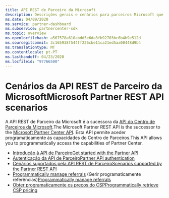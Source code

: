 ```yaml
---
title: API REST de Parceiro da Microsoft
description: Descrições gerais e cenários para parceiros Microsoft que desenvolvem aplicações com a API REST.
ms.date: 04/09/2020
ms.service: partner-dashboard
ms.subservice: partnercenter-sdk
ms.topic: overview
ms.openlocfilehash: a567578a610abdd5e6da3fb92703bc6b4b9e512d
ms.sourcegitcommit: 3c165938f544ff226cbe11ca21ed5aa00448d9b4
ms.translationtype: MT
ms.contentlocale: pt-PT
ms.lasthandoff: 04/23/2020
ms.locfileid: "97766500"
---
```

# <a name="microsoft-partner-rest-api-scenarios"></a><span data-ttu-id="949bd-103">Cenários da API REST de Parceiro da Microsoft</span><span class="sxs-lookup"><span data-stu-id="949bd-103">Microsoft Partner REST API scenarios</span></span>

<span data-ttu-id="949bd-104">A API REST de Parceiro da Microsoft é a sucessora da [API do Centro de Parceiros da Microsoft](https://docs.microsoft.com/partner-center/develop/).</span><span class="sxs-lookup"><span data-stu-id="949bd-104">The Microsoft Partner REST API is the successor to the [Microsoft Partner Center API](https://docs.microsoft.com/partner-center/develop/).</span></span> <span data-ttu-id="949bd-105">Esta API permite aceder programaticamente às capacidades do Centro de Parceiros.</span><span class="sxs-lookup"><span data-stu-id="949bd-105">This API allows you to programmatically access the capabilities of Partner Center.</span></span>

* [<span data-ttu-id="949bd-106">Introdução à API de Parceiro</span><span class="sxs-lookup"><span data-stu-id="949bd-106">Get started with the Partner API</span></span>](get-started.md)
* [<span data-ttu-id="949bd-107">Autenticação da API de Parceiro</span><span class="sxs-lookup"><span data-stu-id="949bd-107">Partner API authentication</span></span>](api-authentication.md)
* [<span data-ttu-id="949bd-108">Cenários suportados pela API REST de Parceiro</span><span class="sxs-lookup"><span data-stu-id="949bd-108">Scenarios supported by the Partner REST API</span></span>](scenarios.md)
* <span data-ttu-id="949bd-109">[Programmatically manage referrals](referrals.md) (Gerir programaticamente referências)</span><span class="sxs-lookup"><span data-stu-id="949bd-109">[Programmatically manage referrals](referrals.md)</span></span>
* [<span data-ttu-id="949bd-110">Obter programaticamente os preços do CSP</span><span class="sxs-lookup"><span data-stu-id="949bd-110">Programmatically retrieve CSP pricing</span></span>](pricing.md)
